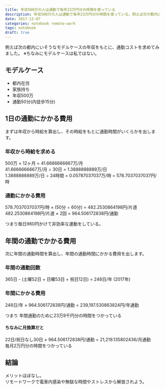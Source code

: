 ```yaml
---
title: 年収500万の人は通勤で毎年23万円分の時間を使っている
description: 年収500万の人は通勤で毎年23万円分の時間を使っている。例えば次の都内にいそうなモデルケースの年収をもとに、通勤コストを求めてみました。
date: 2017-12-07
categories: notebook remote-work
tags: notebook
draft: true
---
```


例えば次の都内にいそうなモデルケースの年収をもとに、通勤コストを求めてみました。
※ちなみにモデルケースは私ではない。

## モデルケース

- 都内在住
- 家族持ち
- 年収500万
- 通勤50分(内徒歩15分)

## 1日の通勤にかかる費用

まずは年収から時給を算出し、その時給をもとに通勤時間がいくらかを出します。


### 年収から時給を求める

500万 × 12ヶ月 = 41.6666666667万/月  
41.6666666667万/月 ÷ 30日 = 1.3888888889万/日  
1.3888888889万/日 ÷ 24時間 = 0.05787037037万/時 = 578.7037037037円/時

### 通勤にかかる費用

578.7037037037円/時 × (50分 ÷ 60分) = 482.2530864198円/片道  
482.2530864198円/片道 × 2回 = 964.506172838円/通勤

つまり毎日960円かけて非効率な運動をしている。

## 年間の通勤でかかる費用

次に年間の通勤時間を算出し、年間の通勤時間にかかる費用を出します。

### 年間の通勤回数

365日 - (土曜52日 + 日曜53日 + 祝日12日) = 248日/年 (2017年)

### 年間にかかる費用

248日/年 × 964.506172838円/通勤 = 239,197.530863824円/年通勤

つまり 年間通勤のために23万9千円分の時間をつかっている

#### ちなみに月換算だと

22日/祝日なし30日 × 964.506172838円/通勤 = 21,219.135802436/月通勤  
毎月2万円分の時間をつかっている

## 結論

メリットほぼなし。  
リモートワークで電車内感染や無駄な時間やストレスから解放されよう。
